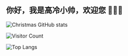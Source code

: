 ## 你好，我是高冷小帅，欢迎您 👋👋👋

![Christmas GitHub stats](https://github-readme-stats.vercel.app/api?username=list12318&show_icons=true&theme=tokyonight)

![Visitor Count](https://profile-counter.glitch.me/list12318/count.svg)

![Top Langs](https://github-readme-stats.vercel.app/api/top-langs/?username=list12318&layout=compact&theme=tokyonight)
